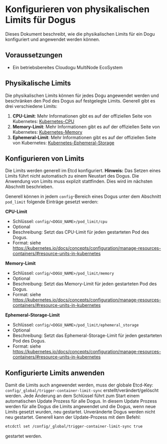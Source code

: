 # Konfigurieren von physikalischen Limits für Dogus

Dieses Dokument beschreibt, wie die physikalischen Limits für ein Dogu konfiguriert und angewendet werden können.

## Voraussetzungen

* Ein betriebsbereites Cloudogu MultiNode EcoSystem

## Physikalische Limits

Die physikalischen Limits können für jedes Dogu angewendet werden und beschränken den Pod des Dogus auf festgelegte
Limits.
Generell gibt es drei verschiedene Limits:

1. **CPU-Limit**: Mehr Informationen gibt es auf der offiziellen Seite von
   Kubernetes: [Kubernetes-CPU](https://kubernetes.io/docs/concepts/configuration/manage-resources-containers/#meaning-of-cpu)
1. **Memory-Limit**: Mehr Informationen gibt es auf der offiziellen Seite von
   Kubernetes: [Kubernetes-Memory](https://kubernetes.io/docs/concepts/configuration/manage-resources-containers/#meaning-of-memory)
1. **Ephemeral-Limit**: Mehr Informationen gibt es auf der offiziellen Seite von
   Kubernetes: [Kubernetes-Ephemeral-Storage](https://kubernetes.io/docs/concepts/configuration/manage-resources-containers/#local-ephemeral-storage)

## Konfigurieren von Limits

Die Limits werden generell im Etcd konfiguriert. **Hinweis:** Das Setzen eines Limits führt nicht automatisch zu einem
Neustart des Dogus. Die Anwendung von Limits muss explizit stattfinden. Dies wird im nächsten Abschnitt beschrieben.

Generell können in jedem `config`-Bereich eines Dogus unter dem Abschnitt `pod_limit` folgende Einträge gesetzt werden:

**CPU-Limit**

- Schlüssel: `config/<DOGU_NAME>/pod_limit/cpu`
- Optional
- Beschreibung: Setzt das CPU-Limit für jeden gestarteten Pod des Dogus.
- Format:
  siehe https://kubernetes.io/docs/concepts/configuration/manage-resources-containers/#resource-units-in-kubernetes

**Memory-Limit**

- Schlüssel: `config/<DOGU_NAME>/pod_limit/memory`
- Optional
- Beschreibung: Setzt das Memory-Limit für jeden gestarteten Pod des Dogus.
- Format:
  siehe https://kubernetes.io/docs/concepts/configuration/manage-resources-containers/#resource-units-in-kubernetes

**Ephemeral-Storage-Limit**

- Schlüssel: `config/<DOGU_NAME>/pod_limit/ephemeral_storage`
- Optional
- Beschreibung: Setzt das Ephemeral-Storage-Limit für jeden gestarteten Pod des Dogus.
- Format:
  siehe https://kubernetes.io/docs/concepts/configuration/manage-resources-containers/#resource-units-in-kubernetes

## Konfigurierte Limits anwenden

Damit die Limits auch angewendet werden, muss der globale Etcd-Key: `config/_global/trigger-container-limit-sync`
erstellt/verändert/gelöscht werden. Jede Änderung an dem Schlüssel führt zum Start einem automatischen Update Prozess
für alle Dogus. In diesem Update Prozess werden für alle Dogus die Limits angewendet und die Dogus, wenn neue Limits
gesetzt wurden, neu gestartet. Unveränderte Dogus werden nicht neu gestartet. Generell kann der Update-Prozess mit dem 
Befehl:

```bash
etcdctl set /config/_global/trigger-container-limit-sync true
```

gestartet werden.
